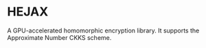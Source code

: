 # HEJAX

A GPU-accelerated homomorphic encryption library. It supports the Approximate Number CKKS scheme.
